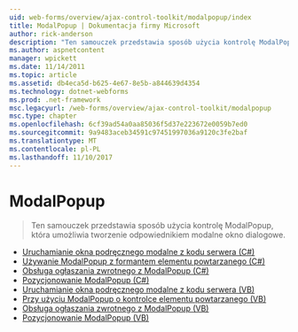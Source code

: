 ```yaml
---
uid: web-forms/overview/ajax-control-toolkit/modalpopup/index
title: ModalPopup | Dokumentacja firmy Microsoft
author: rick-anderson
description: "Ten samouczek przedstawia sposób użycia kontrolę ModalPopup, która umożliwia tworzenie odpowiednikiem modalne okno dialogowe."
ms.author: aspnetcontent
manager: wpickett
ms.date: 11/14/2011
ms.topic: article
ms.assetid: db4eca5d-b625-4e67-8e5b-a844639d4354
ms.technology: dotnet-webforms
ms.prod: .net-framework
msc.legacyurl: /web-forms/overview/ajax-control-toolkit/modalpopup
msc.type: chapter
ms.openlocfilehash: 6cf39ad54a0aa85036f5d37e223672e0059b7ed0
ms.sourcegitcommit: 9a9483aceb34591c97451997036a9120c3fe2baf
ms.translationtype: MT
ms.contentlocale: pl-PL
ms.lasthandoff: 11/10/2017
---
```

<a name="modalpopup"></a>ModalPopup
====================
> Ten samouczek przedstawia sposób użycia kontrolę ModalPopup, która umożliwia tworzenie odpowiednikiem modalne okno dialogowe.


- [Uruchamianie okna podręcznego modalne z kodu serwera (C#)](launching-a-modal-popup-window-from-server-code-cs.md)
- [Używanie ModalPopup z formantem elementu powtarzanego (C#)](using-modalpopup-with-a-repeater-control-cs.md)
- [Obsługa ogłaszania zwrotnego z ModalPopup (C#)](handling-postbacks-from-a-modalpopup-cs.md)
- [Pozycjonowanie ModalPopup (C#)](positioning-a-modalpopup-cs.md)
- [Uruchamianie okna podręcznego modalne z kodu serwera (VB)](launching-a-modal-popup-window-from-server-code-vb.md)
- [Przy użyciu ModalPopup o kontrolce elementu powtarzanego (VB)](using-modalpopup-with-a-repeater-control-vb.md)
- [Obsługa ogłaszania zwrotnego z ModalPopup (VB)](handling-postbacks-from-a-modalpopup-vb.md)
- [Pozycjonowanie ModalPopup (VB)](positioning-a-modalpopup-vb.md)
